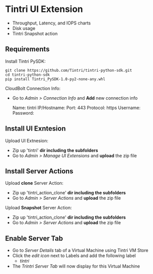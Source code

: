 # Tintri UI Extension
* Throughput, Latency, and IOPS charts
* Disk usage
* Tintri Snapshot action

## Requirements
Install Tintri PySDK:

    git clone https://github.com/Tintri/tintri-python-sdk.git
    cd tintri-python-sdk
    pip install Tintri_PySDK-1.0-py2-none-any.whl

CloudBolt Connection Info:
* Go to *Admin > Connection Info* and **Add** new connection info


    Name: tintri
    IP/Hostname: <hostname of Tintri VM Store>
    Port: 443
    Protocol: https
    Username: <Tintri Username>
    Password: <Tintri Password>

## Install UI Exntesion

Upload UI Extnesion:

* Zip up 'tintri' **dir including the subfolders**
* Go to *Admin > Manage UI Extensions* and **upload** the zip file

## Install Server Actions
Upload **clone** Server Action:

* Zip up 'tintri_action_clone' **dir including the subfolders**
* Go to *Admin > Server Actions* and **upload** the zip file

Upload **Snapshot** Server Action:
* Zip up 'tintri_action_clone' **dir including the subfolders**
* Go to *Admin > Server Actions* and **upload** the zip file

## Enable Server Tab
* Go to *Server Details* tab of a Virtual Machine using Tintri VM Store
* Click the *edit icon* next to Labels and add the following label
    * *tintri* 
* The *Trintri Server Tab* will now display for this Virtual Machine
